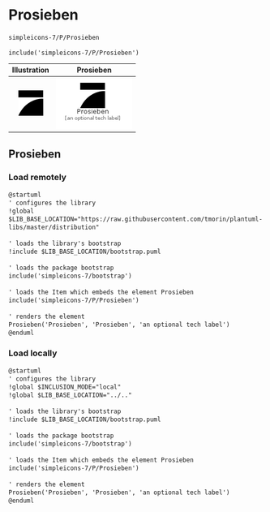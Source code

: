 # Prosieben


```text
simpleicons-7/P/Prosieben
```

```text
include('simpleicons-7/P/Prosieben')
```



| Illustration | Prosieben |
| :---: | :---: |
| ![illustration for Illustration](../../simpleicons-7/P/Prosieben.png) | ![illustration for Prosieben](../../simpleicons-7/P/Prosieben.Local.png) |




## Prosieben

### Load remotely
```plantuml
@startuml
' configures the library
!global $LIB_BASE_LOCATION="https://raw.githubusercontent.com/tmorin/plantuml-libs/master/distribution"

' loads the library's bootstrap
!include $LIB_BASE_LOCATION/bootstrap.puml

' loads the package bootstrap
include('simpleicons-7/bootstrap')

' loads the Item which embeds the element Prosieben
include('simpleicons-7/P/Prosieben')

' renders the element
Prosieben('Prosieben', 'Prosieben', 'an optional tech label')
@enduml
```

### Load locally
```plantuml
@startuml
' configures the library
!global $INCLUSION_MODE="local"
!global $LIB_BASE_LOCATION="../.."

' loads the library's bootstrap
!include $LIB_BASE_LOCATION/bootstrap.puml

' loads the package bootstrap
include('simpleicons-7/bootstrap')

' loads the Item which embeds the element Prosieben
include('simpleicons-7/P/Prosieben')

' renders the element
Prosieben('Prosieben', 'Prosieben', 'an optional tech label')
@enduml
```

